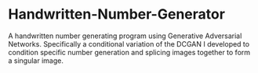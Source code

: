# Handwritten-Number-Generator
A handwritten number generating program using Generative Adversarial Networks. Specifically a conditional variation of the DCGAN I developed to condition specific number generation and splicing images together to form a singular image. 
